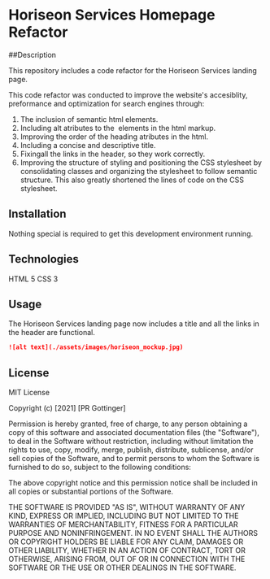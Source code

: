 # Horiseon Services Homepage Refactor

##Description

This repository includes a code refactor for the Horiseon Services landing page.

This code refactor was conducted to improve the website's accesiblity, preformance and optimization for search engines through:

1.  The inclusion of semantic html elements.
2.  Including alt atributes to the <img> elements in the html markup.
3.  Improving the order of the heading atributes in the html.
4.  Including a concise and descriptive title.
5.  Fixingall the links in the header, so they work correctly.
6.  Improving the structure of styling and positioning the CSS stylesheet by consolidating classes and organizing the stylesheet to follow semantic structure. This also greatly shortened the lines of code on the CSS stylesheet.

## Installation

Nothing special is required to get this development environment running.

## Technologies

HTML 5
CSS 3

## Usage

The Horiseon Services landing page now includes a title and all the links in the header are functional.

```md
![alt text](./assets/images/horiseon_mockup.jpg)
```

## License

MIT License

Copyright (c) [2021] [PR Gottinger]

Permission is hereby granted, free of charge, to any person obtaining a copy
of this software and associated documentation files (the "Software"), to deal
in the Software without restriction, including without limitation the rights
to use, copy, modify, merge, publish, distribute, sublicense, and/or sell
copies of the Software, and to permit persons to whom the Software is
furnished to do so, subject to the following conditions:

The above copyright notice and this permission notice shall be included in all
copies or substantial portions of the Software.

THE SOFTWARE IS PROVIDED "AS IS", WITHOUT WARRANTY OF ANY KIND, EXPRESS OR
IMPLIED, INCLUDING BUT NOT LIMITED TO THE WARRANTIES OF MERCHANTABILITY,
FITNESS FOR A PARTICULAR PURPOSE AND NONINFRINGEMENT. IN NO EVENT SHALL THE
AUTHORS OR COPYRIGHT HOLDERS BE LIABLE FOR ANY CLAIM, DAMAGES OR OTHER
LIABILITY, WHETHER IN AN ACTION OF CONTRACT, TORT OR OTHERWISE, ARISING FROM,
OUT OF OR IN CONNECTION WITH THE SOFTWARE OR THE USE OR OTHER DEALINGS IN THE
SOFTWARE.
